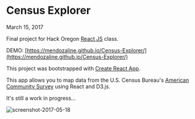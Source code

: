 # Census Explorer

March 15, 2017

Final project for Hack Oregon [React JS](https://badgr.io/public/assertions/T6WSRf6fSD6Iws58o1Q_rw) class.

DEMO: [https://mendozaline.github.io/Census-Explorer/](https://mendozaline.github.io/Census-Explorer/)

This project was bootstrapped with [Create React App](https://github.com/facebookincubator/create-react-app).

This app allows you to map data from the U.S. Census Bureau's [American Community Survey](https://www.census.gov/programs-surveys/acs/) using React and D3.js.

It's still a work in progress...

![screenshot-2017-05-18](https://i.imgur.com/awQgPBa.png)
